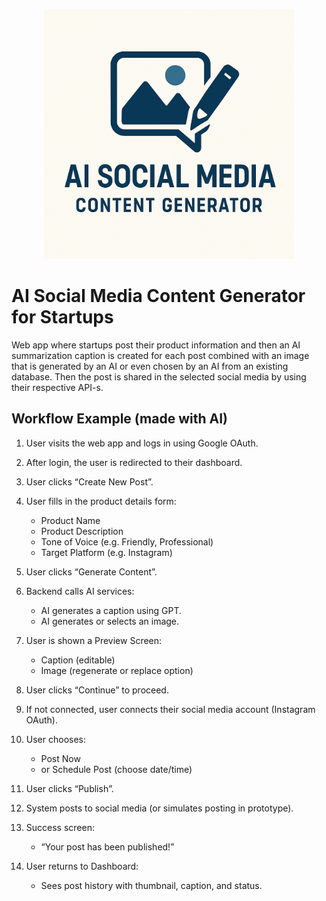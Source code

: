 <p align = center>
	<img src="./social.png" width = "400" alt = "App Logo">
</p>

# AI Social Media Content Generator for Startups

Web app where startups post their product information and then an AI summarization caption is created for each post combined with an image that is generated by an AI or even chosen by an AI from an existing database. Then the post is shared in the selected social media by using their respective API-s.

## Workflow Example (made with AI)

1. User visits the web app and logs in using Google OAuth.
2. After login, the user is redirected to their dashboard.

3. User clicks “Create New Post”.

4. User fills in the product details form:
   - Product Name
   - Product Description
   - Tone of Voice (e.g. Friendly, Professional)
   - Target Platform (e.g. Instagram)

5. User clicks “Generate Content”.

6. Backend calls AI services:
   - AI generates a caption using GPT.
   - AI generates or selects an image.

7. User is shown a Preview Screen:
   - Caption (editable)
   - Image (regenerate or replace option)

8. User clicks “Continue” to proceed.

9. If not connected, user connects their social media account (Instagram OAuth).

10. User chooses:
    - Post Now
    - or Schedule Post (choose date/time)

11. User clicks “Publish”.

12. System posts to social media (or simulates posting in prototype).

13. Success screen:
    - “Your post has been published!”

14. User returns to Dashboard:
    - Sees post history with thumbnail, caption, and status.
